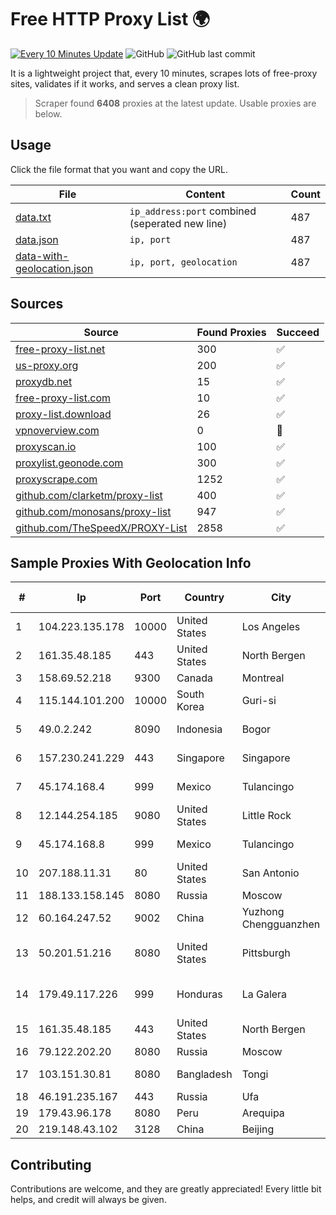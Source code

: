 
# Free HTTP Proxy List 🌍

[![Every 10 Minutes Update](https://github.com/mertguvencli/http-proxy-list/actions/workflows/main.yml/badge.svg?branch=main)](https://github.com/mertguvencli/http-proxy-list/actions/workflows/main.yml)
![GitHub](https://img.shields.io/github/license/mertguvencli/http-proxy-list)
![GitHub last commit](https://img.shields.io/github/last-commit/mertguvencli/http-proxy-list)

It is a lightweight project that, every 10 minutes, scrapes lots of free-proxy sites, validates if it works, and serves a clean proxy list.


> Scraper found **6408** proxies at the latest update. Usable proxies are below.

## Usage

Click the file format that you want and copy the URL.


|File|Content|Count|
|----|-------|-----|
|[data.txt](https://raw.githubusercontent.com/mertguvencli/http-proxy-list/main/proxy-list/data.txt)|`ip_address:port` combined (seperated new line)|487|
|[data.json](https://raw.githubusercontent.com/mertguvencli/http-proxy-list/main/proxy-list/data.json)|`ip, port`|487|
|[data-with-geolocation.json](https://raw.githubusercontent.com/mertguvencli/http-proxy-list/main/proxy-list/data-with-geolocation.json)|`ip, port, geolocation`|487|

## Sources

|Source|Found Proxies|Succeed|
|------|-------------|-------|
|[free-proxy-list.net](https://free-proxy-list.net)|300|✅|
|[us-proxy.org](https://www.us-proxy.org)|200|✅|
|[proxydb.net](http://proxydb.net)|15|✅|
|[free-proxy-list.com](https://free-proxy-list.com/?page=&port=&type%5B%5D=http&type%5B%5D=https&up_time=0&search=Search)|10|✅|
|[proxy-list.download](https://www.proxy-list.download/HTTP)|26|✅|
|[vpnoverview.com](https://vpnoverview.com/privacy/anonymous-browsing/free-proxy-servers)|0|🚫|
|[proxyscan.io](https://www.proxyscan.io)|100|✅|
|[proxylist.geonode.com](https://proxylist.geonode.com/api/proxy-list?limit=300&page=1&sort_by=lastChecked&sort_type=desc&protocols=http,https)|300|✅|
|[proxyscrape.com](https://api.proxyscrape.com/v2/?request=displayproxies&protocol=http&timeout=10000&country=all&ssl=all&anonymity=all)|1252|✅|
|[github.com/clarketm/proxy-list](https://raw.githubusercontent.com/clarketm/proxy-list/master/proxy-list-raw.txt)|400|✅|
|[github.com/monosans/proxy-list](https://raw.githubusercontent.com/monosans/proxy-list/main/proxies/http.txt)|947|✅|
|[github.com/TheSpeedX/PROXY-List](https://raw.githubusercontent.com/TheSpeedX/PROXY-List/master/http.txt)|2858|✅|


## Sample Proxies With Geolocation Info

|#|Ip|Port|Country|City|Internet Service Provider|
|-|--|----|-------|----|-------------------------|
|1|104.223.135.178|10000|United States|Los Angeles|LayerHost|
|2|161.35.48.185|443|United States|North Bergen|DigitalOcean, LLC|
|3|158.69.52.218|9300|Canada|Montreal|OVH SAS|
|4|115.144.101.200|10000|South Korea|Guri-si|Korea Telecom|
|5|49.0.2.242|8090|Indonesia|Bogor|PT Usaha Adi Sanggoro|
|6|157.230.241.229|443|Singapore|Singapore|DigitalOcean, LLC|
|7|45.174.168.4|999|Mexico|Tulancingo|Wiiki Networks S De R.l. De C.V.|
|8|12.144.254.185|9080|United States|Little Rock|AT&T Services, Inc.|
|9|45.174.168.8|999|Mexico|Tulancingo|Wiiki Networks S De R.l. De C.V.|
|10|207.188.11.31|80|United States|San Antonio|H5 Data Centers - Chandler LLC|
|11|188.133.158.145|8080|Russia|Moscow|Enforta-MSK|
|12|60.164.247.52|9002|China|Yuzhong Chengguanzhen|China Telecom|
|13|50.201.51.216|8080|United States|Pittsburgh|Comcast Cable Communications, LLC|
|14|179.49.117.226|999|Honduras|La Galera|Asociacion De Servicio De Internet S. De RL|
|15|161.35.48.185|443|United States|North Bergen|DigitalOcean, LLC|
|16|79.122.202.20|8080|Russia|Moscow|Enforta-TMN|
|17|103.151.30.81|8080|Bangladesh|Tongi|Bright Star Network|
|18|46.191.235.167|443|Russia|Ufa|JSC "Ufanet"|
|19|179.43.96.178|8080|Peru|Arequipa|GLG PERU SAC|
|20|219.148.43.102|3128|China|Beijing|Chinanet|



## Contributing

Contributions are welcome, and they are greatly appreciated! Every
little bit helps, and credit will always be given.


